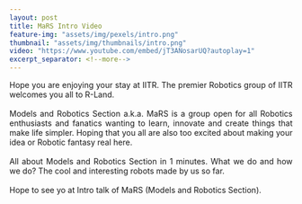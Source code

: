 ```yaml
---
layout: post
title: MaRS Intro Video
feature-img: "assets/img/pexels/intro.png"
thumbnail: "assets/img/thumbnails/intro.png"
video: "https://www.youtube.com/embed/jT3ANosarUQ?autoplay=1"
excerpt_separator: <!--more-->
---
```

<p style="text-align:justify;">
Hope you are enjoying your stay at IITR. The premier Robotics group of IITR welcomes you all to R-Land.
<br><br>
Models and Robotics Section a.k.a. MaRS is a group open for all Robotics enthusiasts and fanatics wanting to learn, innovate and create things that make life simpler. Hoping that you all are also too excited about making your idea or Robotic fantasy real here. 
<br><br>    
All about Models and Robotics Section in 1 minutes. What we do and how we do? The cool and interesting robots made by us so far.<br><br>
<!--more-->
Hope to see yo at Intro talk of MaRS (Models and Robotics Section).
</p>